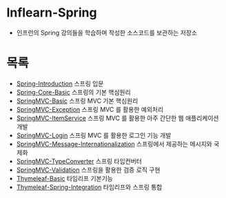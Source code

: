 # Inflearn-Spring
- 인프런의 Spring 강의들을 학습하며 작성한 소스코드를 보관하는 저장소
# 목록
- [Spring-Introduction](https://github.com/Ray901104/Spring/tree/main/Spring-Introduction) 스프링 입문
- [Spring-Core-Basic](https://github.com/Ray901104/Spring/tree/main/Spring-Core-Basic) 스프링의 기본 핵심원리
- [SpringMVC-Basic](https://github.com/Ray901104/Spring/tree/main/SpringMVC-Basic) 스프링 MVC 기본 핵심원리
- [SpringMVC-Exception](https://github.com/Ray901104/Inflearn-Spring/tree/main/SpringMVC-Exception) 스프링 MVC 를 활용한 예외처리
- [SpringMVC-ItemService](https://github.com/Ray901104/Spring/tree/main/SpringMVC-ItemService) 스프링 MVC 를 활용한 아주 간단한 웹 애플리케이션 개발
- [SpringMVC-Login](https://github.com/Ray901104/Spring/tree/main/SpringMVC-Login) 스프링 MVC 를 활용한 로그인 기능 개발
- [SpringMVC-Message-Internationalization](https://github.com/Ray901104/Spring/tree/main/SpringMVC-Message-Internationalization) 스프링에서 제공하는 메시지와 국제화
- [SpringMVC-TypeConverter](https://github.com/Ray901104/Inflearn-Spring/tree/main/SpringMVC-TypeConverter) 스프링 타입컨버터
- [SpringMVC-Validation](https://github.com/Ray901104/Spring/tree/main/SpringMVC-Validation) 스프링을 활용한 검증 로직 구현
- [Thymeleaf-Basic](https://github.com/Ray901104/Spring/tree/main/Thymeleaf-Basic) 타임리프 기본기능
- [Thymeleaf-Spring-Integration](https://github.com/Ray901104/Spring/tree/main/Thymeleaf-Spring-Integration) 타임리프와 스프링 통합
